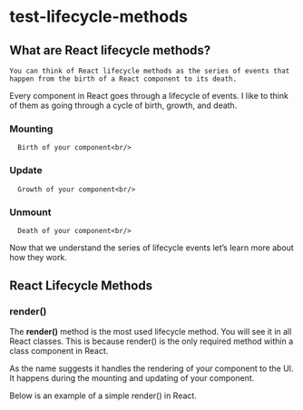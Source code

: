 # test-lifecycle-methods

## What are React lifecycle methods?

`You can think of React lifecycle methods as the series of events that happen from the birth of a React component to its death.`

Every component in React goes through a lifecycle of events. I like to think of them as going through a cycle of birth, growth, and death.

### Mounting 
      Birth of your component<br/>
### Update
      Growth of your component<br/>
### Unmount
      Death of your component<br/>
      
Now that we understand the series of lifecycle events let’s learn more about how they work.

## React Lifecycle Methods

### render()

The __render()__ method is the most used lifecycle method. You will see it in all React classes. This is because render() is the only required method within a class component in React.

As the name suggests it handles the rendering of your component to the UI. It happens during the mounting and updating of your component.

Below is an example of a simple render() in React.

